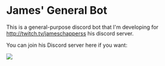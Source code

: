 # James' General Bot

This is a general-purpose discord bot that I'm developing for http://twitch.tv/jameschapperss his discord server.

You can join his Discord server here if you want:

[![](https://panels-images.twitch.tv/panel-70732007-image-a3d0326a-ea05-46b4-9b08-073f92444e12)](https://discordapp.com/invite/5whCujx)

